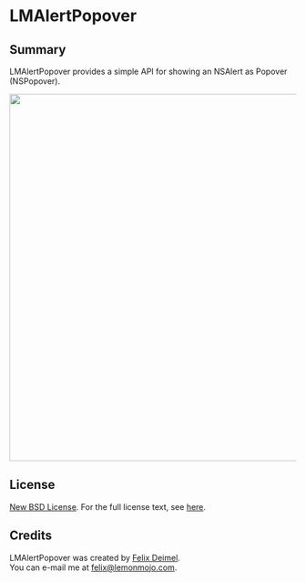 # LMAlertPopover

Summary
-------

LMAlertPopover provides a simple API for showing an NSAlert as Popover (NSPopover).

<img src="https://raw.githubusercontent.com/lemonmojo/LMAlertPopover/master/Screenshot.png" width="644">

License
-------

[New BSD License](http://en.wikipedia.org/wiki/BSD_licenses). For the full license text, see [here](https://raw.github.com/LemonMojo/LMAlertPopover/master/LICENSE).

Credits
-------
LMAlertPopover was created by [Felix Deimel](https://github.com/LemonMojo).<br />
You can e-mail me at <felix@lemonmojo.com>.
